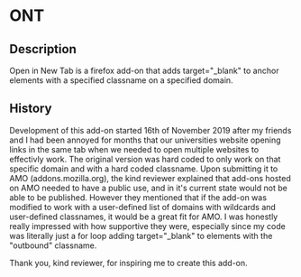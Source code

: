 # ONT
## Description
Open in New Tab is a firefox add-on that adds target="\_blank" to 
anchor elements with a specified classname on a specified domain.

## History
Development of this add-on started 16th of November 2019 after my friends and I
had been annoyed for months that our universities website opening links in the same tab 
when we needed to open multiple websites to effectivly work.
The original version was hard coded to only work on that specific domain and with a hard coded classname.
Upon submitting it to AMO (addons.mozilla.org), the kind reviewer explained that add-ons hosted on AMO needed to 
have a public use, and in it's current state would not be able to be published.
However they mentioned that if the add-on was modified to work with a user-defined list of
domains with wildcards and user-defined classnames, it would be a great fit for AMO.
I was honestly really impressed with how supportive they were, especially since my code
was literally just a for loop adding target="\_blank" to elements with the "outbound" classname.

Thank you, kind reviewer, for inspiring me to create this add-on.
